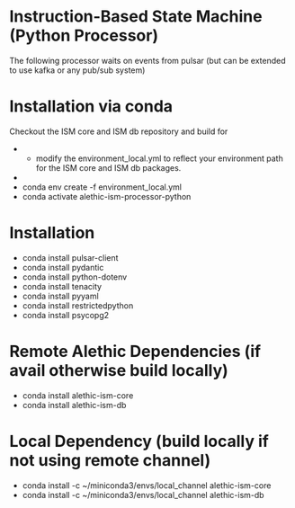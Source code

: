 # Instruction-Based State Machine (Python Processor)

The following processor waits on events from pulsar (but can be extended to use kafka or any pub/sub system)

# Installation via conda
Checkout the ISM core and ISM db repository and build for  
- * modify the environment_local.yml to reflect your environment path for the ISM core and ISM db packages.
- 
- conda env create -f environment_local.yml  
- conda activate alethic-ism-processor-python

# Installation
- conda install pulsar-client
- conda install pydantic
- conda install python-dotenv
- conda install tenacity
- conda install pyyaml
- conda install restrictedpython
- conda install psycopg2

# Remote Alethic Dependencies (if avail otherwise build locally)
- conda install alethic-ism-core
- conda install alethic-ism-db

# Local Dependency (build locally if not using remote channel)
- conda install -c ~/miniconda3/envs/local_channel alethic-ism-core
- conda install -c ~/miniconda3/envs/local_channel alethic-ism-db

